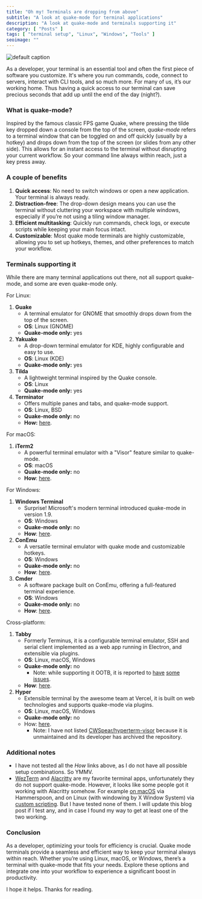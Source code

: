 ```yaml
---
title: "Oh my! Terminals are dropping from above"
subtitle: "A look at quake-mode for terminal applications"
description: "A look at quake-mode and terminals supporting it"
category: [ "Posts" ]
tags: [ "terminal setup", "Linux", "Windows", "Tools" ]
seoimage: ""
---
```


![default caption](https://fpira.com/static/postimages/3006/32659-quake-mode.jpg)

As a developer, your terminal is an essential tool and often the first piece of software you customize. It's where you run commands, code, connect to servers, interact with CLI tools, and so much more. For many of us, it’s our working home. Thus having a quick access to our terminal can save precious seconds that add up until the end of the day (night?).

### What is quake-mode?

Inspired by the famous classic FPS game Quake, where pressing the tilde key dropped down a console from the top of the screen, _quake-mode_ refers to a terminal window that can be toggled on and off quickly (usually by a hotkey) and drops down from the top of the screen (or slides from any other side). This allows for an instant access to the terminal without disrupting your current workflow. So your command line always within reach, just a key press away.

### A couple of benefits

1. **Quick access**: No need to switch windows or open a new application. Your terminal is always ready.
2. **Distraction-free**: The drop-down design means you can use the terminal without cluttering your workspace with multiple windows, especially if you’re not using a tiling window manager.
3. **Efficient multitasking**: Quickly run commands, check logs, or execute scripts while keeping your main focus intact.
4. **Customizable**: Most quake mode terminals are highly customizable, allowing you to set up hotkeys, themes, and other preferences to match your workflow.

### Terminals supporting it

While there are many terminal applications out there, not all support quake-mode, and some are even quake-mode only.

For Linux:

1. **Guake**
	- A terminal emulator for GNOME that smoothly drops down from the top of the screen.
	- **OS**: Linux (GNOME)
	- **Quake-mode only:** yes
2. **Yakuake**
	- A drop-down terminal emulator for KDE, highly configurable and easy to use.
	- **OS**: Linux (KDE)
	- **Quake-mode only:** yes
3. **Tilda**
	- A lightweight terminal inspired by the Quake console.
	- **OS**: Linux
	- **Quake-mode only:** yes
4. **Terminator**
	- Offers multiple panes and tabs, and quake-mode support.
	- **OS**: Linux, BSD
	- **Quake-mode only:** no
	- **How:** [here](https://forums.bunsenlabs.org/viewtopic.php?id=4651).

For macOS:

1. **iTerm2**
	- A powerful terminal emulator with a "Visor" feature similar to quake-mode.
	- **OS**: macOS
	- **Quake-mode only:** no
	- **How**: [here](https://dev.to/vikbert/drop-down-iterm2-in-macos-2od).

For Windows:

1. **Windows Terminal**
	- Surprise! Microsoft's modern terminal introduced quake-mode in version 1.9.
	- **OS**: Windows
	- **Quake-mode only:** no
	- **How**: [here](https://learn.microsoft.com/en-us/windows/terminal/tips-and-tricks#quake-mode).
2. **ConEmu**
	- A versatile terminal emulator with quake mode and customizable hotkeys.
	- **OS**: Windows
	- **Quake-mode only:** no
	- **How**: [here](https://conemu.github.io/en/SettingsQuake.html).
3. **Cmder**
	- A software package built on ConEmu, offering a full-featured terminal experience.
	- **OS**: Windows
	- **Quake-mode only:** no
	- **How**: [here](https://medium.com/@nuno.caneco/cmder-quake-style-e57601d1c07b).

Cross-platform:

1. **Tabby**
	- Formerly Terminus, it is a configurable terminal emulator, SSH and serial client implemented as a web app running in Electron, and extensible via plugins.
	- **OS**: Linux, macOS, Windows
	- **Quake-mode only:** no
		- Note: while supporting it OOTB, it is reported to [have](https://github.com/Eugeny/tabby/issues/6114) [some](https://github.com/Eugeny/tabby/issues/6939) [issues](https://github.com/Eugeny/tabby/issues/5171).
	- **How**: [here](https://github.com/Eugeny/tabby/discussions/4830).
2. **Hyper**
	- Extensible terminal by the awesome team at Vercel, it is built on web technologies and supports quake-mode via plugins.
	- **OS**: Linux, macOS, Windows
	- **Quake-mode only:** no
	- How: [here](https://www.npmjs.com/package/hyperterm-summon).
		- Note: I have not listed [CWSpear/hyperterm-visor](https://github.com/CWSpear/hyperterm-visor) because it is unmaintained and its developer has archived the repository.

### Additional notes

- I have not tested all the _How_ links above, as I do not have all possible setup combinations. So YMMV.
- [WezTerm](https://github.com/wez/wezterm) and [Alacritty](https://github.com/alacritty/alacritty) are my favorite terminal apps, unfortunately they do not support quake-mode. However, it looks like some people got it working with Alacritty somehow. For example [on macOS](https://gist.github.com/truebit/31396bb2f48c75285d724c9e9e037bcd) via Hammerspoon, and on Linux (with windowing by X Window System) via [custom scripting](https://github.com/cy4n1c/alacritty-dropdown). But I have tested none of them. I will update this blog post if I test any, and in case I found my way to get at least one of the two working.

### Conclusion

As a developer, optimizing your tools for efficiency is crucial. Quake mode terminals provide a seamless and efficient way to keep your terminal always within reach. Whether you’re using Linux, macOS, or Windows, there’s a terminal with quake-mode that fits your needs. Explore these options and integrate one into your workflow to experience a significant boost in productivity.

I hope it helps. Thanks for reading.

